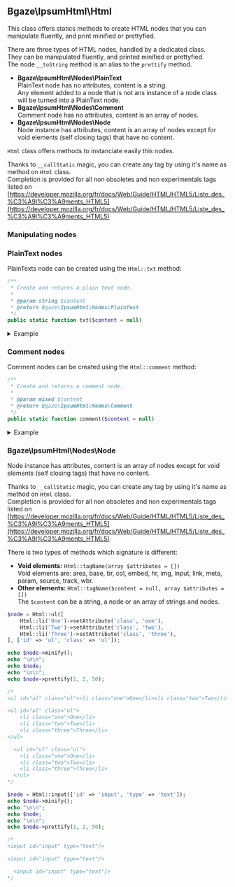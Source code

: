 ## Bgaze\IpsumHtml\Html

This class offers statics methods to create HTML nodes that you can manipulate fluently, and print minified or prettyfied.  

There are three types of HTML nodes, handled by a dedicated class.  
They can be manipulated fluently, and printed minified or prettyfied.  
The node `__toString` method is an alias to the `prettify` method.  

+ **Bgaze\IpsumHtml\Nodes\PlainText**  
PlainText node has no attributes, content is a string.  
Any element added to a node that is not ans instance of a node class will be turned into a PlainText node.  
+ **Bgaze\IpsumHtml\Nodes\Comment**  
Comment node has no attributes, content is an array of nodes.
+ **Bgaze\IpsumHtml\Nodes\Node**  
Node instance has attributes, content is an array of nodes except for void elements (self closing tags) that have no content.  

`Html` class offers methods to instanciate easily this nodes.
 
Thanks to `__callStatic` magic, you can create any tag by using it's name as method on `Html` class.  
Completion is provided for all non obsoletes and non experimentals tags listed on [https://developer.mozilla.org/fr/docs/Web/Guide/HTML/HTML5/Liste_des_%C3%A9l%C3%A9ments_HTML5](https://developer.mozilla.org/fr/docs/Web/Guide/HTML/HTML5/Liste_des_%C3%A9l%C3%A9ments_HTML5)

### Manipulating nodes


### PlainText nodes

PlainTexts node can be created using the `Html::txt` method:

```php
/**
 * Create and returns a plain text node.
 * 
 * @param string $content
 * @return Bgaze\IpsumHtml\Nodes\PlainText
 */
public static function txt($content = null)
```

<details>
<summary>Example</code></summary>
<p>

```php
$txt = Html::txt('Ab illo aspernatur magnam cum at.')
    ->append(' Sunt consequuntur numquam nisi reprehenderit distinctio fugiat aspernatur magnam cum at.');

echo $txt->minify() . "\n\n";
echo $txt . "\n\n";
echo $txt->prettify(1, 2, 50);
```

Result:

```
Ab illo aspernatur magnam cum at. Sunt consequuntur numquam nisi reprehenderit distinctio fugiat aspernatur magnam cum at.

Ab illo aspernatur magnam cum at. Sunt consequuntur numquam nisi reprehenderit distinctio fugiat
aspernatur magnam cum at.

  Ab illo aspernatur magnam cum at. Sunt
  consequuntur numquam nisi reprehenderit distinctio
  fugiat aspernatur magnam cum at.
```

</p>
</details> 

### Comment nodes

Comment nodes can be created using the `Html::comment` method:

```php
/**
 * Create and returns a comment node.
 * 
 * @param mixed $content
 * @return Bgaze\IpsumHtml\Nodes\Comment
 */
public static function comment($content = null)
```

<details>
<summary>Example</code></summary>
<p>

```php
$comment = Html::comment('Ab illo aspernatur magnam cum at.')
        ->append(Html::p('Sunt consequuntur numquam nisi reprehenderit'))
        ->append('Distinctio fugiat aspernatur magnam cum at.');

echo $comment->minify() . "\n\n";
echo $comment . "\n\n";
echo $comment->prettify(1, 2, 50);
```

Result:

```html
<!-- Ab illo aspernatur magnam cum at.<p>Sunt consequuntur numquam nisi reprehenderit</p>Distinctio fugiat aspernatur magnam cum at. -->

<!--
    Ab illo aspernatur magnam cum at.
    <p>
        Sunt consequuntur numquam nisi reprehenderit
    </p>
    Distinctio fugiat aspernatur magnam cum at.
-->

  <!--
    Ab illo aspernatur magnam cum at.
    <p>
      Sunt consequuntur numquam nisi reprehenderit
    </p>
    Distinctio fugiat aspernatur magnam cum at.
  -->
```

</p>
</details> 

### Bgaze\IpsumHtml\Nodes\Node

Node instance has attributes, content is an array of nodes except for void elements (self closing tags) that have no content.

Thanks to `__callStatic` magic, you can create any tag by using it's name as method on `Html` class.  
Completion is provided for all non obsoletes and non experimentals tags listed on [https://developer.mozilla.org/fr/docs/Web/Guide/HTML/HTML5/Liste_des_%C3%A9l%C3%A9ments_HTML5](https://developer.mozilla.org/fr/docs/Web/Guide/HTML/HTML5/Liste_des_%C3%A9l%C3%A9ments_HTML5)

There is two types of methods which signature is different:

+ **Void elements:** `Html::tagName(array $attributes = [])`  
Void elements are: area, base, br, col, embed, hr, img, input, link, meta, param, source, track, wbr.
+ **Other elements:** `Html::tagName($content = null, array $attributes = [])`  
The `$content` can be a string, a node or an array of strings and nodes.

```php
$node = Html::ul([
    Html::li('One')->setAttribute('class', 'one'),
    Html::li('Two')->setAttribute('class', 'two'),
    Html::li('Three')->setAttribute('class', 'three'),
], ['id' => 'ul', 'class' => 'ul']);

echo $node->minify();
echo "\n\n";
echo $node;
echo "\n\n";
echo $node->prettify(1, 2, 50);

/*
<ul id="ul" class="ul"><li class="one">One</li><li class="two">Two</li><li class="three">Three</li></ul>

<ul id="ul" class="ul">
    <li class="one">One</li>
    <li class="two">Two</li>
    <li class="three">Three</li>
</ul>

  <ul id="ul" class="ul">
    <li class="one">One</li>
    <li class="two">Two</li>
    <li class="three">Three</li>
  </ul>
*/
```

```php
$node = Html::input(['id' => 'input', 'type' => 'text']);
echo $node->minify();
echo "\n\n";
echo $node;
echo "\n\n";
echo $node->prettify(1, 2, 50);

/*
<input id="input" type="text"/>

<input id="input" type="text"/>

  <input id="input" type="text"/>
*/
```

